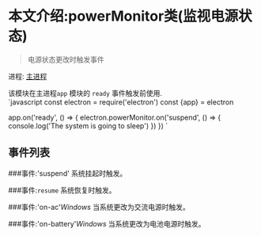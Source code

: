 # 本文介绍:powerMonitor类(监视电源状态)

>电源状态更改时触发事件

进程: [主进程](../glossary.md#main-process)     

该模块在主进程`app` 模块的 `ready` 事件触发前使用.  
`javascript
const electron = require('electron')
const {app} = electron

app.on('ready', () => {
  electron.powerMonitor.on('suspend', () => {
    console.log('The system is going to sleep')
  })
})
`

## 事件列表

###事件:'suspend'
系统挂起时触发。

###事件:`resume`
系统恢复时触发。

###事件:'on-ac'_Windows_
当系统更改为交流电源时触发。

###事件:'on-battery'_Windows_
当系统更改为电池电源时触发。
